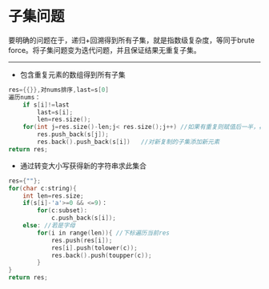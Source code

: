 # 子集问题
要明确的问题在于，递归+回溯得到所有子集，就是指数级复杂度，等同于brute force。将子集问题变为迭代问题，并且保证结果无重复子集。

---
- 包含重复元素的数组得到所有子集
```cpp
res={{}},对nums排序,last=s[0]
遍历nums：
    if s[i]!=last
        last=s[i];
        len=res.size();
    for(int j=res.size()-len;j< res.size();j++) //如果有重复则赋值后一半，再添加元素；无重复则从头赋值
        res.push_back(s[j]);
        res.back().push_back(s[i])   //对新复制的子集添加新元素
return res;
```

- 通过转变大小写获得新的字符串求此集合
```cpp
res={""};
for(char c:string){
    int len=res.size;
    if(s[i]-'a'>=0 && <=9)：
        for(c:subset):
            c.push_back(s[i]);
    else: //若是字母
        for(i in range(len)){ //下标遍历当前res
            res.push(res[i]);
            res[i].push(tolower(c));
            res.back().push(toupper(c));
        }
}
return res;
```